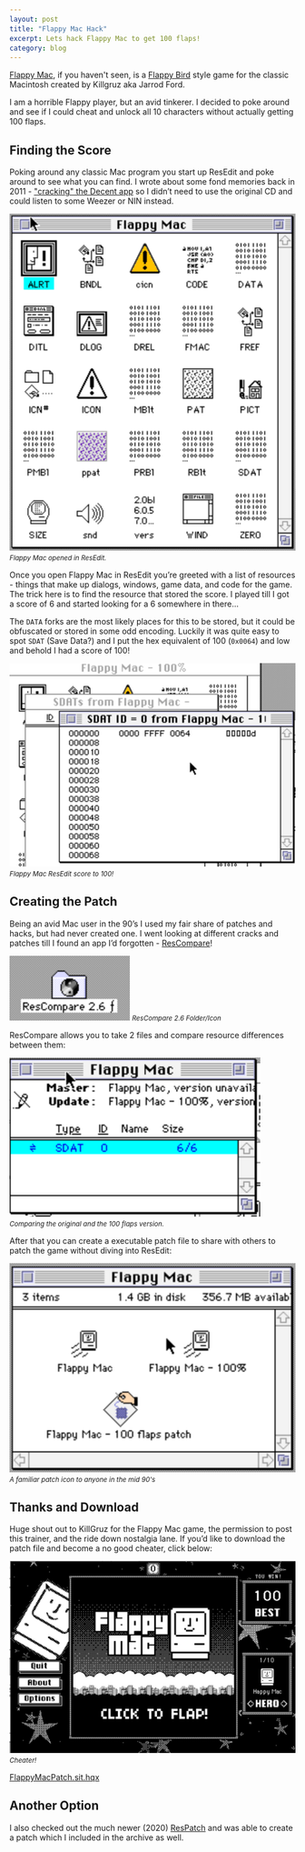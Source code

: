 ```yaml
---
layout: post
title: "Flappy Mac Hack"
excerpt: Lets hack Flappy Mac to get 100 flaps!
category: blog
---
```


[Flappy Mac](https://gruz.itch.io/flappymac), if you haven't seen, is a [Flappy Bird](https://en.wikipedia.org/wiki/Flappy_Bird) style game for the classic Macintosh created by Killgruz aka Jarrod Ford.

I am a horrible Flappy player, but an avid tinkerer. I decided to poke around and see if I could cheat and unlock all 10 characters without actually getting 100 flaps.

## Finding the Score

Poking around any classic Mac program you start up ResEdit and poke around to see what you can find. I wrote about some fond memories back in 2011 - ["cracking" the Decent app](/blog/2011/05/23/resedit/) so I didn’t need to use the original CD and could listen to some Weezer or NIN instead. 

<img alt="Flappy Mac opened in ResEdit." src="/static/images/flappy_mac_resedit.png">
<small><i>Flappy Mac opened in ResEdit.</i></small>

Once you open Flappy Mac in ResEdit you’re greeted with a list of resources - things that make up dialogs, windows, game data, and code for the game. The trick here is to find the resource that stored the score. I played till I got a score of 6 and started looking for a 6 somewhere in there...

The `DATA` forks are the most likely places for this to be stored, but it could be obfuscated or stored in some odd encoding. Luckily it was quite easy to spot `SDAT` (Save Data?) and I put the hex equivalent of 100 (`0x0064`) and low and behold I had a score of 100!

<img alt="Flappy Mac ResEdit score to 100!" src="/static/images/flappy_mac_resedit_edit.png">
<small><i>Flappy Mac ResEdit score to 100!</i></small>

## Creating the Patch

Being an avid Mac user in the 90’s I used my fair share of patches and hacks, but had never created one. I went looking at different cracks and patches till I found an app I’d forgotten - [ResCompare](https://macintoshgarden.org/apps/rescompare-v26)! 

<img alt="ResCompare 2.6 Folder/Icon" src="/static/images/flappy_mac_rescompare.png">
<small><i>ResCompare 2.6 Folder/Icon</i></small>

ResCompare allows you to take 2 files and compare resource differences between them:

<img alt="Comparing the original and the 100 flaps version." src="/static/images/flappy_mac_compare.png">
<small><i>Comparing the original and the 100 flaps version.</i></small>

After that you can create a executable patch file to share with others to patch the game without diving into ResEdit:

<img alt="A familiar patch icon to anyone in the mid 90's" src="/static/images/flappy_mac_patcher.png">
<small><i>A familiar patch icon to anyone in the mid 90's</i></small>

## Thanks and Download

Huge shout out to KillGruz for the Flappy Mac game, the permission to post this trainer, and the ride down nostalgia lane. If you’d like to download the patch file and become a no good cheater, click below:

<a href="/static/files/FlappyMacPatch.sit.hqx">
<img alt="Cheater!" src="/static/images/flappy_mac_100ss.png">
</a>
<small><i>Cheater!</i></small>

<a href="/static/files/FlappyMacPatch.sit.hqx">FlappyMacPatch.sit.hqx </a>

## Another Option

I also checked out the much newer (2020) [ResPatch](https://macintoshgarden.org/apps/respatch-10) and was able to create a patch which I included in the archive as well. 
